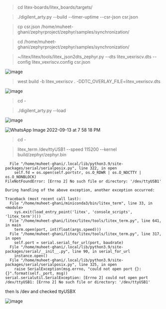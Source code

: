 > cd litex-boards/litex_boards/targets/

> ./digilent_arty.py --build --timer-uptime --csr-json csr.json

> cp csr.json /home/muheet-ghani/zephyrproject/zephyr/samples/synchronization/

> cd /home/muheet-ghani/zephyrproject/zephyr/samples/synchronization/

> ~/litex/litex/tools/litex_json2dts_zephyr.py --dts litex_vexriscv.dts --config litex_vexriscv.config csr.json

![image](https://user-images.githubusercontent.com/81433387/189995790-982532fb-3e4b-4125-8a1e-3dcb1fb9f8f7.png)


> west build -b litex_vexriscv . -DDTC_OVERLAY_FILE=litex_vexriscv.dts

![image](https://user-images.githubusercontent.com/81433387/189996102-9949fec2-2b52-47b0-9b36-d08f6e96bb55.png)


> cd -

> ./digilent_arty.py --load

![image](https://user-images.githubusercontent.com/81433387/189996906-0be4d246-3184-489a-88ac-c353ff366403.png)


![WhatsApp Image 2022-09-13 at 7 58 18 PM](https://user-images.githubusercontent.com/81433387/189998875-d47f4e4c-9efe-4c42-a431-0eb67d6e86a1.jpeg)
> cd -

> litex_term /dev/ttyUSB1 --speed 115200 --kernel build/zephyr/zephyr.bin
```
  File "/home/muheet-ghani/.local/lib/python3.9/site-packages/serial/serialposix.py", line 322, in open
    self.fd = os.open(self.portstr, os.O_RDWR | os.O_NOCTTY | os.O_NONBLOCK)
FileNotFoundError: [Errno 2] No such file or directory: '/dev/ttyUSB1'

During handling of the above exception, another exception occurred:

Traceback (most recent call last):
  File "/home/muheet-ghani/miniconda3/bin/litex_term", line 33, in <module>
    sys.exit(load_entry_point('litex', 'console_scripts', 'litex_term')())
  File "/home/muheet-ghani/litex/litex/tools/litex_term.py", line 641, in main
    term.open(port, int(float(args.speed)))
  File "/home/muheet-ghani/litex/litex/tools/litex_term.py", line 317, in open
    self.port = serial.serial_for_url(port, baudrate)
  File "/home/muheet-ghani/.local/lib/python3.9/site-packages/serial/__init__.py", line 90, in serial_for_url
    instance.open()
  File "/home/muheet-ghani/.local/lib/python3.9/site-packages/serial/serialposix.py", line 325, in open
    raise SerialException(msg.errno, "could not open port {}: {}".format(self._port, msg))
serial.serialutil.SerialException: [Errno 2] could not open port /dev/ttyUSB1: [Errno 2] No such file or directory: '/dev/ttyUSB1'
```
then ls /dev
and checked ttyUSBX

![image](https://user-images.githubusercontent.com/81433387/189998772-2b754344-c72d-4991-a0af-e793d5e2d1a1.png)
